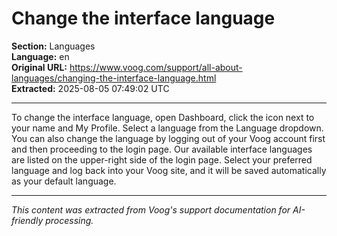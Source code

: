 # Change the interface language

**Section:** Languages  
**Language:** en  
**Original URL:** https://www.voog.com/support/all-about-languages/changing-the-interface-language.html  
**Extracted:** 2025-08-05 07:49:02 UTC

---

To change the interface language, open Dashboard, click the icon next to your name and My Profile. Select a language from the Language dropdown.
You can also change the language by logging out of your Voog account first and then proceeding to the login page.
Our available interface languages are listed on the upper-right side of the login page. Select your preferred language and log back into your Voog site, and it will be saved automatically as your default language.

---

*This content was extracted from Voog's support documentation for AI-friendly processing.*
